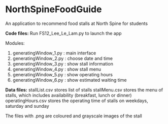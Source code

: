# NorthSpineFoodGuide
An application to recommend food stalls at North Spine for students 

**Code files:**
Run FS12_Lee_Le_Lam.py to launch the app

Modules: 
1) generatingWindow_1.py : main interface
2) generatingWindow_2.py : choose date and time
3) generatingWindow_3.py : show stall information
4) generatingWindow_4.py : show stall menu
5) generatingWindow_5.py : show operating hours
6) generatingWindow_6.py : show estimated waiting time

**Data files:**
stallList.csv stores list of stalls
stallMenu.csv stores the menu of stalls, which includes availability (breakfast, lunch or dinner)
operatingHours.csv stores the operating time of stalls on weekdays, saturday and sunday

The files with .png are coloured and grayscale images of the stall
